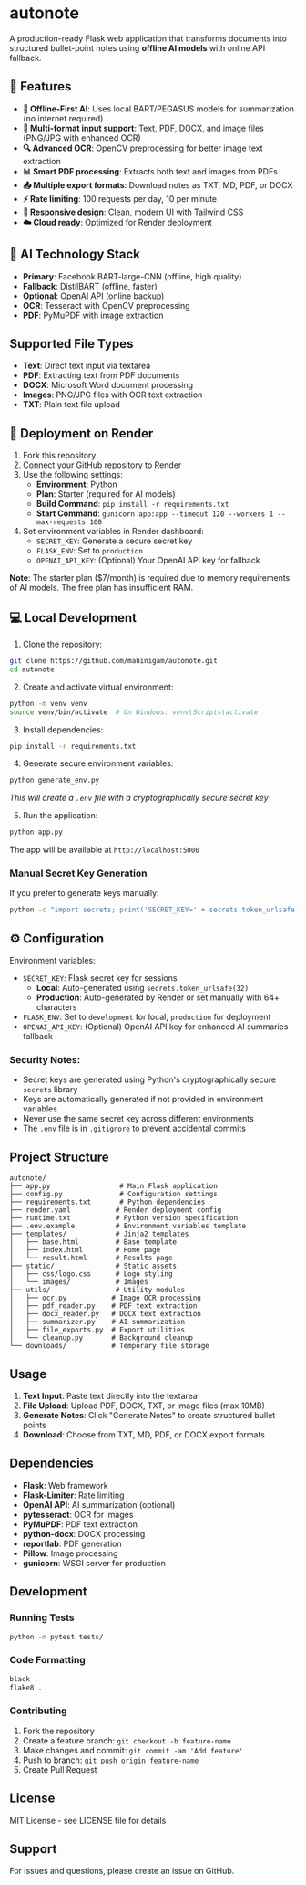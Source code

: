 # autonote

A production-ready Flask web application that transforms documents into structured bullet-point notes using **offline AI models** with online API fallback.

## 🚀 Features

- **🤖 Offline-First AI**: Uses local BART/PEGASUS models for summarization (no internet required)
- **📄 Multi-format input support**: Text, PDF, DOCX, and image files (PNG/JPG with enhanced OCR)
- **🔍 Advanced OCR**: OpenCV preprocessing for better image text extraction
- **📊 Smart PDF processing**: Extracts both text and images from PDFs
- **📤 Multiple export formats**: Download notes as TXT, MD, PDF, or DOCX
- **⚡ Rate limiting**: 100 requests per day, 10 per minute
- **🎨 Responsive design**: Clean, modern UI with Tailwind CSS
- **☁️ Cloud ready**: Optimized for Render deployment

## 🔧 AI Technology Stack

- **Primary**: Facebook BART-large-CNN (offline, high quality)
- **Fallback**: DistilBART (offline, faster)
- **Optional**: OpenAI API (online backup)
- **OCR**: Tesseract with OpenCV preprocessing
- **PDF**: PyMuPDF with image extraction

## Supported File Types

- **Text**: Direct text input via textarea
- **PDF**: Extracting text from PDF documents
- **DOCX**: Microsoft Word document processing
- **Images**: PNG/JPG files with OCR text extraction
- **TXT**: Plain text file upload

## 🚀 Deployment on Render

1. Fork this repository
2. Connect your GitHub repository to Render
3. Use the following settings:
   - **Environment**: Python
   - **Plan**: Starter (required for AI models)
   - **Build Command**: `pip install -r requirements.txt`
   - **Start Command**: `gunicorn app:app --timeout 120 --workers 1 --max-requests 100`
4. Set environment variables in Render dashboard:
   - `SECRET_KEY`: Generate a secure secret key
   - `FLASK_ENV`: Set to `production`
   - `OPENAI_API_KEY`: (Optional) Your OpenAI API key for fallback

**Note**: The starter plan ($7/month) is required due to memory requirements of AI models. The free plan has insufficient RAM.

## 💻 Local Development

1. Clone the repository:
```bash
git clone https://github.com/mahinigam/autonote.git
cd autonote
```

2. Create and activate virtual environment:
```bash
python -m venv venv
source venv/bin/activate  # On Windows: venv\Scripts\activate
```

3. Install dependencies:
```bash
pip install -r requirements.txt
```

4. Generate secure environment variables:
```bash
python generate_env.py
```
*This will create a `.env` file with a cryptographically secure secret key*

5. Run the application:
```bash
python app.py
```

The app will be available at `http://localhost:5000`

### Manual Secret Key Generation
If you prefer to generate keys manually:
```bash
python -c "import secrets; print('SECRET_KEY=' + secrets.token_urlsafe(32))"
```

## ⚙️ Configuration

Environment variables:

- `SECRET_KEY`: Flask secret key for sessions
  - **Local**: Auto-generated using `secrets.token_urlsafe(32)`
  - **Production**: Auto-generated by Render or set manually with 64+ characters
- `FLASK_ENV`: Set to `development` for local, `production` for deployment  
- `OPENAI_API_KEY`: (Optional) OpenAI API key for enhanced AI summaries fallback

### Security Notes:
- Secret keys are generated using Python's cryptographically secure `secrets` library
- Keys are automatically generated if not provided in environment variables
- Never use the same secret key across different environments
- The `.env` file is in `.gitignore` to prevent accidental commits

## Project Structure

```
autonote/
├── app.py                 # Main Flask application
├── config.py              # Configuration settings
├── requirements.txt       # Python dependencies
├── render.yaml           # Render deployment config
├── runtime.txt           # Python version specification
├── .env.example          # Environment variables template
├── templates/            # Jinja2 templates
│   ├── base.html         # Base template
│   ├── index.html        # Home page
│   └── result.html       # Results page
├── static/               # Static assets
│   ├── css/logo.css      # Logo styling
│   └── images/           # Images
├── utils/                # Utility modules
│   ├── ocr.py           # Image OCR processing
│   ├── pdf_reader.py    # PDF text extraction
│   ├── docx_reader.py   # DOCX text extraction
│   ├── summarizer.py    # AI summarization
│   ├── file_exports.py  # Export utilities
│   └── cleanup.py       # Background cleanup
└── downloads/           # Temporary file storage
```

## Usage

1. **Text Input**: Paste text directly into the textarea
2. **File Upload**: Upload PDF, DOCX, TXT, or image files (max 10MB)
3. **Generate Notes**: Click "Generate Notes" to create structured bullet points
4. **Download**: Choose from TXT, MD, PDF, or DOCX export formats

## Dependencies

- **Flask**: Web framework
- **Flask-Limiter**: Rate limiting
- **OpenAI API**: AI summarization (optional)
- **pytesseract**: OCR for images
- **PyMuPDF**: PDF text extraction
- **python-docx**: DOCX processing
- **reportlab**: PDF generation
- **Pillow**: Image processing
- **gunicorn**: WSGI server for production

## Development

### Running Tests

```bash
python -m pytest tests/
```

### Code Formatting

```bash
black .
flake8 .
```

### Contributing

1. Fork the repository
2. Create a feature branch: `git checkout -b feature-name`
3. Make changes and commit: `git commit -am 'Add feature'`
4. Push to branch: `git push origin feature-name`
5. Create Pull Request

## License

MIT License - see LICENSE file for details

## Support

For issues and questions, please create an issue on GitHub.
